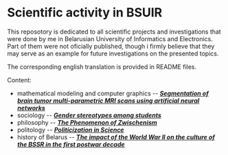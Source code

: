 # Scientific activity in BSUIR

This reposotory is dedicated to all scientific projects and investigations that were done by me in Belarusian University of Informatics and Electronics. Part of them were not oficially published, though i firmly believe that they may serve as an example for future investigations on the presented topics.

The corresponding english translation is provided in README files.

Content:
- mathematical modeling and computer graphics -- [*__Segmentation of brain tumor multi-parametric MRI scans using artificial neural networks__*](https://github.com/mzhirko/articles-BSUIR/tree/main/mathematical-modeling)
- sociology -- [*__Gender stereotypes among students__*](https://github.com/mzhirko/articles-BSUIR/tree/main/sociology)
- philosophy -- [*__The Phenomenon of Zwischenism__*](https://github.com/mzhirko/articles-BSUIR/tree/main/philosophy)
- politology -- [*__Politicization in Science__*](https://github.com/mzhirko/articles-BSUIR/tree/main/politology)
- history of Belarus -- [*__The impact of the World War II on the culture of the BSSR in the first postwar decade__*](https://github.com/mzhirko/articles-BSUIR/tree/main/history)
